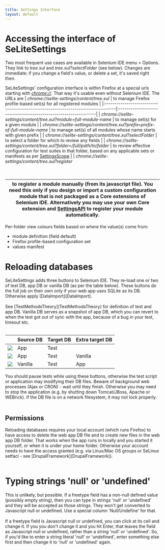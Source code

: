 ```yaml
---
title: Settings Interface
layout: default
---
```


# Accessing the interface of SeLiteSettings #
Two most frequent use cases are available in Selenium IDE menu > Options. They link to <i>tree.xul</i> and <i>tree.xul?selectFolder</i> (see below). Changes are immediate: if you change a field's value, or delete a set, it's saved right then.

SeLiteSettings' configuration interface is within Firefox at a special urls starting with [_chrome://_](AboutDocumentation#firefox-chrome-urls-for-documentation-and-gui). That way it's usable even without Selenium IDE. The URLs are
| <i>chrome://selite-settings/content/tree.xul</i>                                   | to manage Firefox profile-based set(s) for all registered modules |
|:-----------------------------------------------------------------------------------|:------------------------------------------------------------------|
| <i>chrome://selite-settings/content/tree.xul?module=full-module-name</i>           | to manage set(s) for a given module |
| <i>chrome://selite-settings/content/tree.xul?prefix=prefix-of-full-module-name</i> | to manage set(s) of all modules whose name starts with given prefix |
| <i>chrome://selite-settings/content/tree.xul?selectFolder</i>                      | to select a folder for which to review any fields |
| <i>chrome://selite-settings/content/tree.xul?folder=/full/path/to/folder</i>       | to review effective configuration for test suites in that folder, based on any applicable sets or manifests as per [SettingsScope](SettingsScope) |
| <i>chrome://selite-settings/content/tree.xul?register</i><br><font color='FFFFFF'>thispreventsthecontenttobreakintomulltiplelinesxxxxxxxxxxxxxxxxxxxxxxxxxxx</font>                          <table><thead><th> to register a module manually (from its javascript file). You need this only if you design or import a custom configuration module that is not packaged as a Core extensions of Selenium IDE. Alternatively you may use your own Core extension and [SettingsAPI](SettingsAPI) to register your module automatically. </th></thead><tbody></tbody></table>

Per-folder view colours fields based on where the value(s) come from:<br>
<ul><li>module definition (field default)<br>
</li><li>Firefox profile-based configuration set<br>
</li><li>values manifest</li></ul>

<h1>Reloading databases</h1>
SeLiteSettings adds three buttons to Selenium IDE. They re-load one or two of test DB, app DB or vanilla DB (as per the table below). These buttons do the full job on their own only if your web app uses SQLite as its DB. Otherwise apply [DataImport](DataImport).<br>
<br>
See [TestMethodsTheory](TestMethodsTheory) for definition of test and app DB. Vanilla DB serves as a snapshot of app DB, which you can revert to when the test got out of sync with the app, because of a bug in your test, timeout etc.<br>
<br>
<table><thead><th>                                                                                                </th><th> <b>Source DB</b> </th><th> <b>Target DB</b> </th><th> <b>Extra target DB</b> </th></thead><tbody>
<tr><td> <img src='https://selite.googlecode.com/git/settings/src/chrome/skin/classic/reload_test.png' />             </td><td> App       </td><td> Test      </td><td>                 </td></tr>
<tr><td> <img src='https://selite.googlecode.com/git/settings/src/chrome/skin/classic/reload_vanilla_and_test.png' /> </td><td> App       </td><td> Test      </td><td> Vanilla         </td></tr>
<tr><td> <img src='https://selite.googlecode.com/git/settings/src/chrome/skin/classic/reload_app_and_test.png' />     </td><td> Vanilla   </td><td> Test      </td><td> App             </td></tr></tbody></table>

You should pause tests while using these buttons, otherwise the test script or application may modifying their DB files. Beware of background web processes (Ajax or CRON) - wait until they finish. Otherwise you may need to stop the application (e.g. by shutting down Tomcat/JBoss, Apache or WEBrick). If the DB file is on a network filesystem, it may not lock properly.<br>
<br>
<h2>Permissions</h2>
Reloading databases requires your local account (which runs Firefox) to have access to delete the web app DB file and to create new files in the web app DB folder. That works when the app runs in  locally and you started it yourself, or when it is under your home folder. Otherwise your account needs to have the access granted (e.g. via Linux/Mac OS groups or SeLinux setfacl - see [DrupalFramework](DrupalFramework)).<br>
<br>
<h1>Typing strings 'null' or 'undefined'</h1>
This is unlikely, but possible. If a freetype field has a non-null defined value (possibly empty string), then you can type in strings 'null' or 'undefined' and they will be accepted as those strings. They won't get converted to Javascript null or undefined. Use a special column 'Null/Undefine' for that.<br>
<br>
If a freetype field is Javascript null or undefined, you can click at its cell and change it. If you you don't change it and you hit Enter, that leaves the field as Javascript null or undefined, rather than a string 'null' or 'undefined'. So, if  you'd like to enter a string literal 'null' or 'undefined', enter something else first and then change it to 'null' or 'undefined' again.